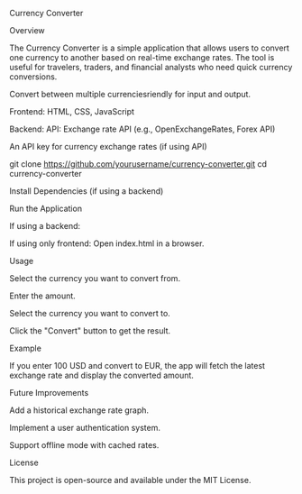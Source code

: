 Currency Converter

Overview

The Currency Converter is a simple application that allows users to convert one currency to another based on real-time exchange rates. The tool is useful for travelers, traders, and financial analysts who need quick currency conversions.

Convert between multiple currenciesriendly  for input and output.

Frontend: HTML, CSS, JavaScript

Backend:
API: Exchange rate API (e.g., OpenExchangeRates, Forex API)

An API key for currency exchange rates (if using API)

git clone https://github.com/yourusername/currency-converter.git
cd currency-converter

Install Dependencies (if using a backend)

Run the Application

If using a backend:

If using only frontend: Open index.html in a browser.

Usage

Select the currency you want to convert from.

Enter the amount.

Select the currency you want to convert to.

Click the "Convert" button to get the result.

Example

If you enter 100 USD and convert to EUR, the app will fetch the latest exchange rate and display the converted amount.

Future Improvements

Add a historical exchange rate graph.

Implement a user authentication system.

Support offline mode with cached rates.

License

This project is open-source and available under the MIT License.

